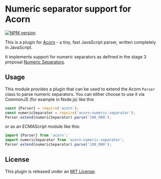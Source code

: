 # Numeric separator support for Acorn

[![NPM version](https://img.shields.io/npm/v/acorn-numeric-separator.svg)](https://www.npmjs.org/package/acorn-numeric-separator)

This is a plugin for [Acorn](http://marijnhaverbeke.nl/acorn/) - a tiny, fast JavaScript parser, written completely in JavaScript.

It implements support for numeric separators as defined in the stage 3 proposal [Numeric Separators](https://github.com/tc39/proposal-numeric-separator).

## Usage

This module provides a plugin that can be used to extend the Acorn `Parser` class to parse numeric separators.
You can either choose to use it via CommonJS (for example in Node.js) like this

```javascript
const {Parser} = require('acorn');
const numericSeparator = require('acorn-numeric-separator');
Parser.extend(numericSeparator).parse('100_000');
```

or as an ECMAScript module like this:

```javascript
import {Parser} from 'acorn';
import numericSeparator from 'acorn-numeric-separator';
Parser.extend(numericSeparator).parse('100_000');
```

## License

This plugin is released under an [MIT License](./LICENSE).

